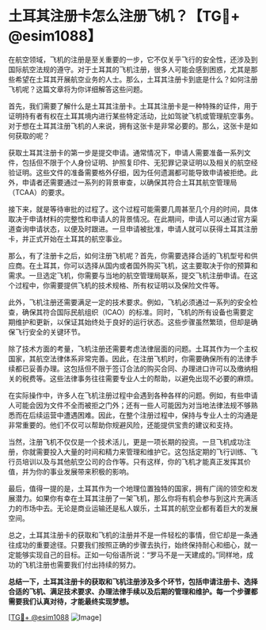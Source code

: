 # 土耳其注册卡怎么注册飞机？【TG💪+ @esim1088】

在航空领域，飞机的注册是至关重要的一步，它不仅关乎飞行的安全性，还涉及到国际航空法规的遵守。对于土耳其的飞机注册，很多人可能会感到困惑，尤其是那些希望在土耳其开展航空业务的人士。那么，土耳其注册卡到底是什么？如何注册飞机呢？这篇文章将为你详细解答这些问题。

首先，我们需要了解什么是土耳其注册卡。土耳其注册卡是一种特殊的证件，用于证明持有者有权在土耳其境内进行某些特定活动，比如驾驶飞机或管理航空事务。对于想在土耳其注册飞机的人来说，拥有这张卡是非常必要的。那么，这张卡是如何获取的呢？

获取土耳其注册卡的第一步是提交申请。通常情况下，申请人需要准备一系列文件，包括但不限于个人身份证明、护照复印件、无犯罪记录证明以及相关的航空经验证明。这些文件的准备需要格外仔细，因为任何遗漏都可能导致申请被拒绝。此外，申请者还需要通过一系列的背景审查，以确保其符合土耳其航空管理局（TCAA）的要求。

接下来，就是等待审批的过程了。这个过程可能需要几周甚至几个月的时间，具体取决于申请材料的完整性和申请人的背景情况。在此期间，申请人可以通过官方渠道查询申请状态，以便及时跟进。一旦申请被批准，申请人就可以获得土耳其注册卡，并正式开始在土耳其的航空事业。

那么，有了注册卡之后，如何注册飞机呢？首先，你需要选择合适的飞机型号和供应商。在土耳其，你可以选择从国内或者国外购买飞机，这主要取决于你的预算和需求。一旦选定飞机，你需要与当地的航空管理局联系，提交飞机注册申请。在这个过程中，你需要提供飞机的技术规格、所有权证明以及保险文件等。

此外，飞机注册还需要满足一定的技术要求。例如，飞机必须通过一系列的安全检查，确保其符合国际民航组织（ICAO）的标准。同时，飞机的所有设备也需要定期维护和更新，以保证其始终处于良好的运行状态。这些步骤虽然繁琐，但却是确保飞行安全的关键环节。

除了技术方面的考量，飞机注册还需要考虑法律层面的问题。土耳其作为一个主权国家，其航空法律体系非常完善。因此，在注册飞机时，你需要确保所有的法律手续都已妥善办理。这包括但不限于签订合法的购买合同、办理进口许可以及缴纳相关的税费等。这些法律事务往往需要专业人士的帮助，以避免出现不必要的麻烦。

在实际操作中，许多人在飞机注册过程中会遇到各种各样的问题。例如，有些申请人可能会因为文件不全而被拒之门外；还有一些人可能因为对当地法律法规不够熟悉而在后续运营中遭遇困难。因此，在整个注册过程中，保持与专业人士的沟通是非常重要的。他们不仅可以帮助你规避风险，还能提供宝贵的建议和支持。

当然，注册飞机不仅仅是一个技术活儿，更是一项长期的投资。一旦飞机成功注册，你就需要投入大量的时间和精力来管理和维护它。这包括定期的飞行训练、飞行员培训以及与其他航空公司的合作等。只有这样，你的飞机才能真正发挥其价值，并为你的事业发展带来积极的影响。

最后，值得一提的是，土耳其作为一个地理位置独特的国家，拥有广阔的领空和发展潜力。如果你有幸在土耳其注册了一架飞机，那么你将有机会参与到这片充满活力的市场中去。无论是商业运输还是私人娱乐，土耳其的航空业都有着巨大的发展空间。

总之，土耳其注册卡的获取和飞机的注册并不是一件轻松的事情，但它却是一条通往成功的重要途径。只要我们按照正确的步骤去执行，始终保持耐心和细心，就一定能够实现自己的目标。正如一句俗语所说：“罗马不是一天建成的。”同样地，成功的飞机注册也需要我们付出持续的努力。

**总结一下，土耳其注册卡的获取和飞机注册涉及多个环节，包括申请注册卡、选择合适的飞机、满足技术要求、办理法律手续以及后期的管理和维护。每一个步骤都需要我们认真对待，才能最终实现梦想。**

[[TG💪+ @esim1088](https://t.me/s/esim1088) ![Image](https://i.postimg.cc/4NQfJmqS/Snipaste-2025-05-13-00-14-12.png)]